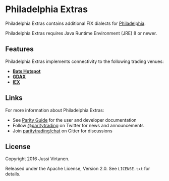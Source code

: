 Philadelphia Extras
===================

Philadelphia Extras contains additional FIX dialects for [Philadelphia][].

  [Philadelphia]: https://github.com/paritytrading/philadelphia

Philadelphia Extras requires Java Runtime Environment (JRE) 8 or newer.


Features
--------

Philadelphia Extras implements connectivity to the following trading venues:

- [**Bats Hotspot**](libraries/hotspot)
- [**GDAX**](libraries/gdax)
- [**IEX**](philadelphia-iex)


Links
-----

For more information about Philadelphia Extras:

- See [Parity Guide](https://github.com/paritytrading/documentation) for the
  user and developer documentation
- Follow [@paritytrading](https://twitter.com/paritytrading) on Twitter for
  news and announcements
- Join [paritytrading/chat](https://gitter.im/paritytrading/chat) on Gitter
  for discussions


License
-------

Copyright 2016 Jussi Virtanen.

Released under the Apache License, Version 2.0. See `LICENSE.txt` for details.
